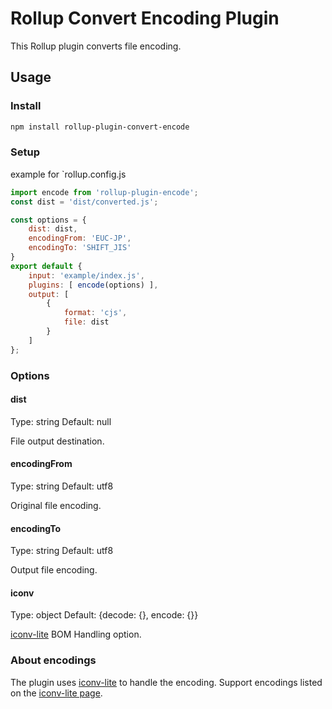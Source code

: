 # Rollup Convert Encoding Plugin

This Rollup plugin converts file encoding.

## Usage

### Install

```sh
npm install rollup-plugin-convert-encode
```

### Setup

example for `rollup.config.js

```js
import encode from 'rollup-plugin-encode';
const dist = 'dist/converted.js';

const options = {
	dist: dist,
	encodingFrom: 'EUC-JP',
	encodingTo: 'SHIFT_JIS'
}
export default {
	input: 'example/index.js',
	plugins: [ encode(options) ],
	output: [
        {
		    format: 'cjs',
			file: dist
		}
	]
};
```

### Options

#### dist

Type: string
Default: null

File output destination.

#### encodingFrom

Type: string
Default: utf8

Original file encoding.

#### encodingTo

Type: string
Default: utf8

Output file encoding.

#### iconv

Type: object
Default: {decode: {}, encode: {}}

[iconv-lite](https://github.com/ashtuchkin/iconv-lite#bom-handling) BOM Handling option.

### About encodings

The plugin uses [iconv-lite](https://github.com/ashtuchkin/iconv-lite/) to handle the encoding.
Support encodings listed on the [iconv-lite page](https://github.com/ashtuchkin/iconv-lite/wiki/Supported-Encodings).

